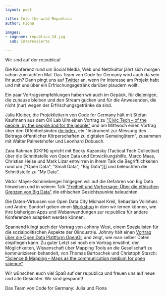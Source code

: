 ```yaml
---
layout: post

title: Into the wild Republica
author: Fiona

images:
- imgname: republica_14.jpg
  sub: Interessierte

---
```



Wir sind auf der re:publica! 

Die Konferenz rund um Social Media, Web und Netzkultur jährt sich morgen schon zum achten Mal. Das Team von Code for Germany wird auch da sein. Ihr auch? Dann pingt uns auf [Twitter][] an, wenn ihr Interesse am Projekt habt und mit uns über ein Erfrischungsgetränk darüber plaudern wollt. 

Ein paar Vortragsempfehlungen haben wir auch im Gepäck, für diejenigen, die zuhause bleiben und den Stream gucken und für die Anwesenden, die nicht (nur) wegen der Erfrischungsgetränke da sind. 

Julia Kloiber, die Projektleiterin von Code for Germany hält mit Stefan Kaufmann aus dem OK Lab Ulm einen Vortrag zu ["Civic Tech – of the people, by the people and for the people"][] und am Mittwoch einen Vortrag über den Offenheitsindex [do:index][], ein "Instrument zur Messung des Beitrags öffentlicher Körperschaften zu digitalen Gemeingütern", zusammen mit Walter Palmetshofer und Leonhard Dobusch. 

Zara Rahman (OKFN) spricht mit Becky Kazansky (Tactical Tech Collective) über die Schnittstelle von Open Data und Entwicklungshilfe. Marco Maas, Christian Heise und Mark Lizar entwirren in ihrem Talk die Begrifflichkeiten rund um ["Open Data", "Small Data", "Big Data"][] und beleuchten die Schnittstelle zu "My Data". 

Viktor Mayer-Schöneberger hingegen will auf die Gefahren von Big Data hinweisen und in seinem Talk ["Freiheit und Vorhersage: Über die ethischen Grenzen von Big Data"][] die ethischen Gesichtspunkte beleuchten. 

Die Daten-Virtuosen von Open Data City Michael Kreil, Sebastian Vollnhals und Andrej Sandorf geben einen [Workshop][] in dem wir lernen können, wie ihre bisherigen Apps und Webanwendungen zur re:publica für andere Konferenzen adaptiert werden können. 

Spannend klingt auch der Vortrag von Johnny West, einem Spezialisten für die sozialpolitischen Aspekte der Ölindustrie. Johnny hält einen [Vortrag über die Open Data Plattform OpenOil][] und zeigt, wie man selber Daten einpflegen kann. Zu guter Letzt sei noch ein Vortrag erwähnt, der Möglichkeiten, Wissenschaft über Mapping Tools an die Gesellschaft zu kommunizieren behandelt, von Thomas Bartoschek und Christoph Stasch: ["Science & Mapping – Maps as the communication medium for open science"][]

Wir wünschen euch viel Spaß auf der re:publica und freuen uns auf neue und alte Gesichter. Wir sind gespannt!

Das Team von Code for Germany: Julia und Fiona


[Twitter]: http://twitter.com/codeforde
["Civic Tech – of the people, by the people and for the people"]: http://www.re-publica.de/session/civic-tech-people-people-and-people
[do:index]: http://www.re-publica.de/session/doindex-offenheit-ranken-digitale-offenheitsindex
["Open Data", "Small Data", "Big Data]: http://www.re-publica.de/session/big-small-open-my-data
["Freiheit und Vorhersage: Über die ethischen Grenzen von Big Data"]: http://www.re-publica.de/session/freiheit-und-vorhersage-ueber-ethischen-grenzen-big-data 
[Workshop]: http://www.re-publica.de/session/redata
[Vortrag über die Open Data Plattform OpenOil]: http://www.re-publica.de/session/using-open-data-map-what-big-oil-does-around-world-updated
["Science & Mapping – Maps as the communication medium for open science"]: http://www.re-publica.de/session/science-mapping-maps-communication-medium-open-science
